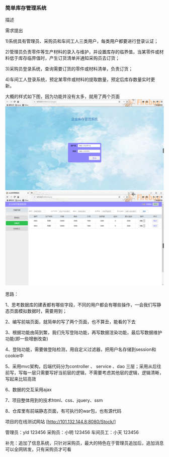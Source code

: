 ### 简单库存管理系统

描述

需求提出

1)系统具有管理员、采购员和车间工人三类用户，每类用户都要进行登录认证；

2)管理员负责零件等生产材料的录入与维护，并设置库存的临界值，当某零件或材料低于库存临界值时，产生订货清单并通知采购员去订货；

3)采购员登录系统，查询需要订货的零件或材料清单，负责订货；

4)车间工人登录系统，预定某零件或材料的提取数量，预定后库存数量实时更新。

大概的样式如下图，因为功能并没有太多，就用了两个页面
![登陆页面](https://github.com/YLDarren/Stock/blob/master/img/login.png)
![操作界面](https://github.com/YLDarren/Stock/blob/master/img/operate.png)

思路：
	
1、思考数据库的建表都有哪些字段，不同的用户都会有哪些操作，一会我们写静态页面模拟数据时，需要用到；

2、编写前端页面，就简单的写了两个页面，也不算丑，能看的下去

3、根据功能由简到繁，我们先写登陆功能，再写数据渲染功能，最后写数据维护功能(即一些增删改查)
	
4、登陆功能，需要做登陆检测，用自定义过滤器，把用户名存储到session和cookie中
	
5、采用mvc架构，后端代码分为controller 、 service 、dao 三层；采用从后往前写，写每一层只需要写好当前层的逻辑，不需要考虑其他层的逻辑，逻辑清晰，写起来比较高效
	
6、数据的交互采用ajax
	
7、项目整体用到的技术html、css、jquery、ssm
	
8、仓库里有前端静态页面，有可执行的war包，也有源代码

项目的在线测试网站
[http://101.132.144.8:8080/Stock/]

管理员：yld 123456
采购员：小明 123456
车间员工：小天 123456

补充：追加了信息系统，只针对采购员，最大的特色在于管理员追加后，追加消息可以全网转发，只有采购员才可看
